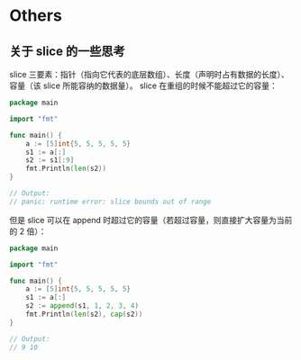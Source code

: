# Others

## 关于 slice 的一些思考

slice 三要素：指针（指向它代表的底层数组）、长度（声明时占有数据的长度）、容量（该 slice 所能容纳的数据量）。
slice 在重组的时候不能超过它的容量：
```go
package main

import "fmt"

func main() {
	a := [5]int{5, 5, 5, 5, 5}
	s1 := a[:]
	s2 := s1[:9]
	fmt.Println(len(s2))
}

// Output:
// panic: runtime error: slice bounds out of range

```
但是 slice 可以在 append 时超过它的容量（若超过容量，则直接扩大容量为当前的 2 倍）：
```go
package main

import "fmt"

func main() {
	a := [5]int{5, 5, 5, 5, 5}
	s1 := a[:]
	s2 := append(s1, 1, 2, 3, 4)
	fmt.Println(len(s2), cap(s2))
}

// Output:
// 9 10
```

